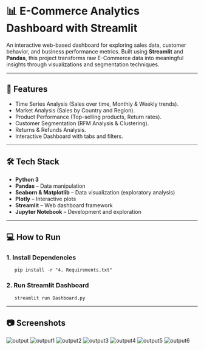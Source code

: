 # 📊 E-Commerce Analytics Dashboard with Streamlit

An interactive web-based dashboard for exploring sales data, customer behavior, and business performance metrics. Built using **Streamlit** and **Pandas**, this project transforms raw E-Commerce data into meaningful insights through visualizations and segmentation techniques.

---

## 🚀 Features

- Time Series Analysis (Sales over time, Monthly & Weekly trends).
- Market Analysis (Sales by Country and Region).
- Product Performance (Top-selling products, Return rates).
- Customer Segmentation (RFM Analysis & Clustering).
- Returns & Refunds Analysis.
- Interactive Dashboard with tabs and filters.

---

## 🛠️ Tech Stack

- **Python 3**
- **Pandas** – Data manipulation
- **Seaborn & Matplotlib** – Data visualization (exploratory analysis)
- **Plotly** – Interactive plots
- **Streamlit** – Web dashboard framework
- **Jupyter Notebook** – Development and exploration

---

## 💻 How to Run

### 1. Install Dependencies
       pip install -r "4. Requirements.txt"


### 2. Run Streamlit Dashboard
       streamlit run Dashboard.py

---

## 📷 Screenshots

![output](https://github.com/user-attachments/assets/43f19326-7d96-4a31-bac2-25e0c483dbfe)
![output1](https://github.com/user-attachments/assets/8857483c-7745-4b3c-987b-e1bc736d8a3a)
![output2](https://github.com/user-attachments/assets/11ddf1cb-92de-430e-b0f4-02c23ae8f149)
![output3](https://github.com/user-attachments/assets/1c976bd9-361b-4406-950c-beb319627345)
![output4](https://github.com/user-attachments/assets/e0fd0013-7df4-4c2e-a2ec-66dfe8de5732)
![output5](https://github.com/user-attachments/assets/74c400e7-17fe-45ec-a88d-e96aca24696d)
![output6](https://github.com/user-attachments/assets/f86079a0-207b-4c0f-89b4-fcc2b36b535d)










